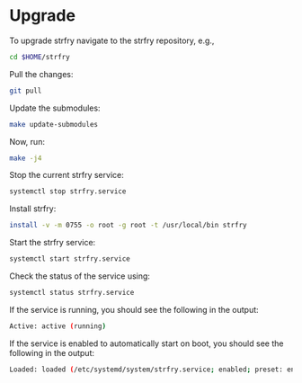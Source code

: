 # Upgrade

To upgrade strfry navigate to the strfry repository, e.g.,

```bash
cd $HOME/strfry
```

Pull the changes:

```bash
git pull
```

Update the submodules:

```bash
make update-submodules
```

Now, run:

```bash
make -j4
```

Stop the current strfry service:

```bash
systemctl stop strfry.service
```

Install strfry:

```bash
install -v -m 0755 -o root -g root -t /usr/local/bin strfry
```

Start the strfry service:

```bash
systemctl start strfry.service
```

Check the status of the service using:

```bash
systemctl status strfry.service
```

If the service is running, you should see the following in the output:

```bash
Active: active (running)
```

If the service is enabled to automatically start on boot, you should see the following in the output:

```bash
Loaded: loaded (/etc/systemd/system/strfry.service; enabled; preset: enabled)
```
